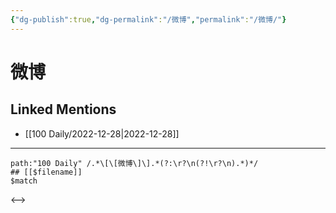 ```yaml
---
{"dg-publish":true,"dg-permalink":"/微博","permalink":"/微博/"}
---
```


# 微博

## Linked Mentions
- [[100 Daily/2022-12-28\|2022-12-28]]


---

```expander
path:"100 Daily" /.*\[\[微博\]\].*(?:\r?\n(?!\r?\n).*)*/
## [[$filename]]
$match
```

<-->
